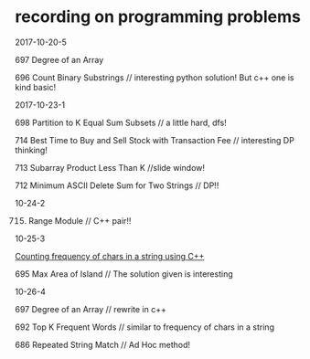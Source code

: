 # recording on programming problems

2017-10-20-5

697 Degree of an Array

696 Count Binary Substrings // interesting python solution! But c++ one is kind basic!


2017-10-23-1

698 Partition to K Equal Sum Subsets // a little hard, dfs!

714 Best Time to Buy and Sell Stock with Transaction Fee // interesting DP thinking!

713 Subarray Product Less Than K //slide window!

712 Minimum ASCII Delete Sum for Two Strings // DP!!


10-24-2

715. Range Module // C++ pair!!

10-25-3

[Counting frequency of chars in a string using C++](https://github.com/fieldsfarmer/coding_problems/blob/master/counting_frequency.cpp)

695 Max Area of Island // The solution given is interesting

10-26-4

697 Degree of an Array // rewrite in c++

692 Top K Frequent Words // similar to frequency of chars in a string

686 Repeated String Match // Ad Hoc method!
